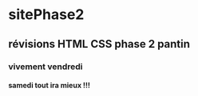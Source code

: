 # sitePhase2
## révisions HTML CSS phase 2 pantin
### vivement vendredi
#### samedi tout ira mieux !!!

